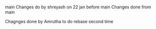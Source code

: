 main
Changes do by shreyash on 22 jan before main
Changes done from main

Chagnges done by Amrutha to do rebase second time
